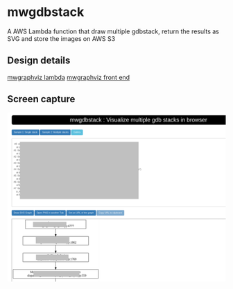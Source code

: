 # mwgdbstack
A AWS Lambda function that draw multiple gdbstack, return the results as SVG and store the images on AWS S3


## Design details 
[mwgraphviz lambda](https://github.com/iamxuxiao/mwgraphviz)
[mwgraphviz front end](https://github.com/iamxuxiao/mwgraphviz_frontend)

## Screen capture

![OneStack](https://github.com/iamxuxiao/mwgdbstack/blob/master/gdb_3.png)

